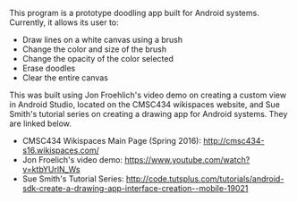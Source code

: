 This program is a prototype doodling app built for Android systems. Currently, it allows its user to:
  - Draw lines on a white canvas using a brush
  - Change the color and size of the brush
  - Change the opacity of the color selected
  - Erase doodles
  - Clear the entire canvas
  
This was built using Jon Froehlich's video demo on creating a custom view in Android Studio, located on the CMSC434 wikispaces website, and Sue Smith's tutorial series on creating a drawing app for Android systems. They are linked below.

- CMSC434 Wikispaces Main Page (Spring 2016): http://cmsc434-s16.wikispaces.com/
- Jon Froelich's video demo: https://www.youtube.com/watch?v=ktbYUrlN_Ws
- Sue Smith's Tutorial Series: http://code.tutsplus.com/tutorials/android-sdk-create-a-drawing-app-interface-creation--mobile-19021
